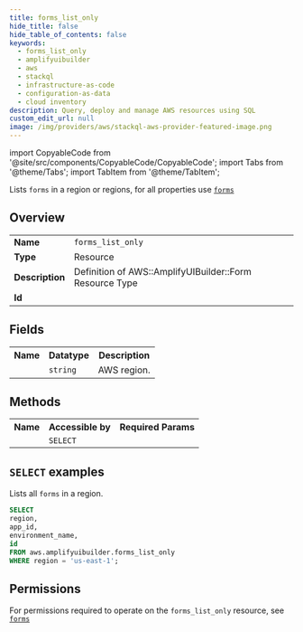 ```yaml
---
title: forms_list_only
hide_title: false
hide_table_of_contents: false
keywords:
  - forms_list_only
  - amplifyuibuilder
  - aws
  - stackql
  - infrastructure-as-code
  - configuration-as-data
  - cloud inventory
description: Query, deploy and manage AWS resources using SQL
custom_edit_url: null
image: /img/providers/aws/stackql-aws-provider-featured-image.png
---
```


import CopyableCode from '@site/src/components/CopyableCode/CopyableCode';
import Tabs from '@theme/Tabs';
import TabItem from '@theme/TabItem';

Lists <code>forms</code> in a region or regions, for all properties use <a href="/providers/aws/serviceName/forms/"><code>forms</code></a>

## Overview
<table><tbody>
<tr><td><b>Name</b></td><td><code>forms_list_only</code></td></tr>
<tr><td><b>Type</b></td><td>Resource</td></tr>
<tr><td><b>Description</b></td><td>Definition of AWS::AmplifyUIBuilder::Form Resource Type</td></tr>
<tr><td><b>Id</b></td><td><CopyableCode code="aws.amplifyuibuilder.forms_list_only" /></td></tr>
</tbody></table>

## Fields
<table><tbody><tr><th>Name</th><th>Datatype</th><th>Description</th></tr><tr><td><CopyableCode code="region" /></td><td><code>string</code></td><td>AWS region.</td></tr>
</tbody></table>

## Methods

<table><tbody>
  <tr>
    <th>Name</th>
    <th>Accessible by</th>
    <th>Required Params</th>
  </tr>
  <tr>
    <td><CopyableCode code="list_resources" /></td>
    <td><code>SELECT</code></td>
    <td><CopyableCode code="region" /></td>
  </tr>
</tbody></table>

## `SELECT` examples
Lists all <code>forms</code> in a region.
```sql
SELECT
region,
app_id,
environment_name,
id
FROM aws.amplifyuibuilder.forms_list_only
WHERE region = 'us-east-1';
```


## Permissions

For permissions required to operate on the <code>forms_list_only</code> resource, see <a href="/providers/aws/amplifyuibuilder/forms/#permissions"><code>forms</code></a>

